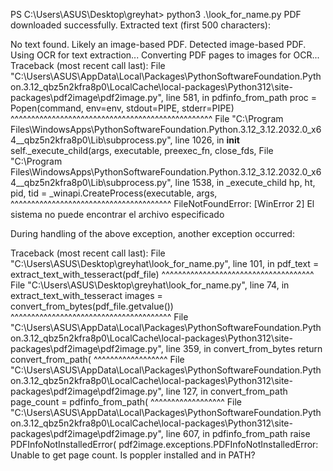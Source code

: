 PS C:\Users\ASUS\Desktop\greyhat> python3 .\look_for_name.py
PDF downloaded successfully.
Extracted text (first 500 characters):

No text found. Likely an image-based PDF.
Detected image-based PDF. Using OCR for text extraction...
Converting PDF pages to images for OCR...
Traceback (most recent call last):
  File "C:\Users\ASUS\AppData\Local\Packages\PythonSoftwareFoundation.Python.3.12_qbz5n2kfra8p0\LocalCache\local-packages\Python312\site-packages\pdf2image\pdf2image.py", line 581, in pdfinfo_from_path
    proc = Popen(command, env=env, stdout=PIPE, stderr=PIPE)
           ^^^^^^^^^^^^^^^^^^^^^^^^^^^^^^^^^^^^^^^^^^^^^^^^^
  File "C:\Program Files\WindowsApps\PythonSoftwareFoundation.Python.3.12_3.12.2032.0_x64__qbz5n2kfra8p0\Lib\subprocess.py", line 1026, in __init__
    self._execute_child(args, executable, preexec_fn, close_fds,
  File "C:\Program Files\WindowsApps\PythonSoftwareFoundation.Python.3.12_3.12.2032.0_x64__qbz5n2kfra8p0\Lib\subprocess.py", line 1538, in _execute_child
    hp, ht, pid, tid = _winapi.CreateProcess(executable, args,
                       ^^^^^^^^^^^^^^^^^^^^^^^^^^^^^^^^^^^^^^^
FileNotFoundError: [WinError 2] El sistema no puede encontrar el archivo especificado

During handling of the above exception, another exception occurred:

Traceback (most recent call last):
  File "C:\Users\ASUS\Desktop\greyhat\look_for_name.py", line 101, in <module>
    pdf_text = extract_text_with_tesseract(pdf_file)
               ^^^^^^^^^^^^^^^^^^^^^^^^^^^^^^^^^^^^^
  File "C:\Users\ASUS\Desktop\greyhat\look_for_name.py", line 74, in extract_text_with_tesseract
    images = convert_from_bytes(pdf_file.getvalue())
             ^^^^^^^^^^^^^^^^^^^^^^^^^^^^^^^^^^^^^^^
  File "C:\Users\ASUS\AppData\Local\Packages\PythonSoftwareFoundation.Python.3.12_qbz5n2kfra8p0\LocalCache\local-packages\Python312\site-packages\pdf2image\pdf2image.py", line 359, in convert_from_bytes
    return convert_from_path(
           ^^^^^^^^^^^^^^^^^^
  File "C:\Users\ASUS\AppData\Local\Packages\PythonSoftwareFoundation.Python.3.12_qbz5n2kfra8p0\LocalCache\local-packages\Python312\site-packages\pdf2image\pdf2image.py", line 127, in convert_from_path
    page_count = pdfinfo_from_path(
                 ^^^^^^^^^^^^^^^^^^
  File "C:\Users\ASUS\AppData\Local\Packages\PythonSoftwareFoundation.Python.3.12_qbz5n2kfra8p0\LocalCache\local-packages\Python312\site-packages\pdf2image\pdf2image.py", line 607, in pdfinfo_from_path
    raise PDFInfoNotInstalledError(
pdf2image.exceptions.PDFInfoNotInstalledError: Unable to get page count. Is poppler installed and in PATH?